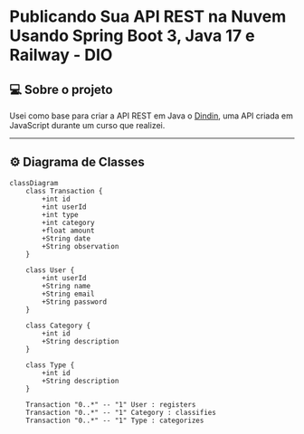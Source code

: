 # Publicando Sua API REST na Nuvem Usando Spring Boot 3, Java 17 e Railway - DIO

## 💻 Sobre o projeto

Usei como base para criar a API REST em Java o [Dindin](https://github.com/GessycaBorges/api-dindin), uma API criada em JavaScript durante um curso que realizei.

---
## ⚙️ Diagrama de Classes

```mermaid
classDiagram
    class Transaction {
        +int id
        +int userId
        +int type
        +int category
        +float amount
        +String date
        +String observation
    }

    class User {
        +int userId
        +String name
        +String email
        +String password
    }

    class Category {
        +int id
        +String description
    }

    class Type {
        +int id
        +String description
    }

    Transaction "0..*" -- "1" User : registers
    Transaction "0..*" -- "1" Category : classifies
    Transaction "0..*" -- "1" Type : categorizes

```
